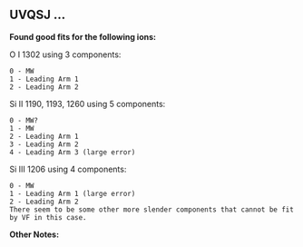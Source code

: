 ## UVQSJ ...

**Found good fits for the following ions:**

O I 1302 using 3 components:
```
0 - MW
1 - Leading Arm 1
2 - Leading Arm 2 
```
Si II 1190, 1193, 1260 using 5 components:
```
0 - MW?
1 - MW
2 - Leading Arm 1
3 - Leading Arm 2
4 - Leading Arm 3 (large error)
```
Si III 1206 using 4 components:
```
0 - MW
1 - Leading Arm 1 (large error)
2 - Leading Arm 2
There seem to be some other more slender components that cannot be fit by VF in this case.
```

**Other Notes:**